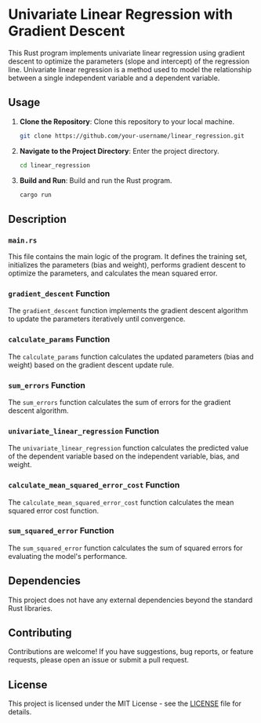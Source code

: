 

# Univariate Linear Regression with Gradient Descent

This Rust program implements univariate linear regression using gradient descent to optimize the parameters (slope and intercept) of the regression line. Univariate linear regression is a method used to model the relationship between a single independent variable and a dependent variable.

## Usage

1. **Clone the Repository**: Clone this repository to your local machine.

    ```bash
    git clone https://github.com/your-username/linear_regression.git
    ```

2. **Navigate to the Project Directory**: Enter the project directory.

    ```bash
    cd linear_regression
    ```

3. **Build and Run**: Build and run the Rust program.

    ```bash
    cargo run
    ```

## Description

### `main.rs`

This file contains the main logic of the program. It defines the training set, initializes the parameters (bias and weight), performs gradient descent to optimize the parameters, and calculates the mean squared error.

### `gradient_descent` Function

The `gradient_descent` function implements the gradient descent algorithm to update the parameters iteratively until convergence.

### `calculate_params` Function

The `calculate_params` function calculates the updated parameters (bias and weight) based on the gradient descent update rule.

### `sum_errors` Function

The `sum_errors` function calculates the sum of errors for the gradient descent algorithm.

### `univariate_linear_regression` Function

The `univariate_linear_regression` function calculates the predicted value of the dependent variable based on the independent variable, bias, and weight.

### `calculate_mean_squared_error_cost` Function

The `calculate_mean_squared_error_cost` function calculates the mean squared error cost function.

### `sum_squared_error` Function

The `sum_squared_error` function calculates the sum of squared errors for evaluating the model's performance.

## Dependencies

This project does not have any external dependencies beyond the standard Rust libraries.

## Contributing

Contributions are welcome! If you have suggestions, bug reports, or feature requests, please open an issue or submit a pull request.

## License

This project is licensed under the MIT License - see the [LICENSE](LICENSE) file for details.

